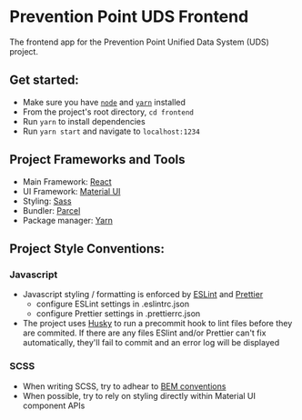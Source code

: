 # Prevention Point UDS Frontend
The frontend app for the Prevention Point Unified Data System (UDS) project.

## Get started:
 - Make sure you have [`node`](https://nodejs.org/en/) and [`yarn`](https://yarnpkg.com/en/docs/install) installed 
 - From the project's root directory, `cd frontend`
 - Run `yarn` to install dependencies
 - Run `yarn start` and navigate to `localhost:1234`

## Project Frameworks and Tools
 - Main Framework: [React](https://reactjs.org/)
 - UI Framework: [Material UI](https://material-ui.com/)
 - Styling: [Sass](https://sass-lang.com/)
 - Bundler: [Parcel](https://parceljs.org/)
 - Package manager: [Yarn](https://yarnpkg.com/)

## Project Style Conventions:
### Javascript
- Javascript styling / formatting is enforced by [ESLint](https://eslint.org/) and [Prettier](https://prettier.io/)
  - configure ESLint settings in .eslintrc.json
  - configure Prettier settings in .prettierrc.json
- The project uses [Husky](https://github.com/typicode/husky) to run a precommit hook to lint files before they are commited. If there are any files ESlint and/or Prettier can't fix automatically, they'll fail to commit and an error log will be displayed

### SCSS
- When writing SCSS, try to adhear to [BEM conventions](https://www.joeforshaw.com/blog/writing-scss-with-bem)
- When possible, try to rely on styling directly within Material UI component APIs